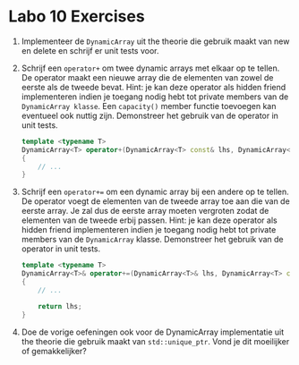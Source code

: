 # Labo 10 Exercises

1. Implementeer de `DynamicArray` uit the theorie die gebruik maakt van new en delete en schrijf er unit tests voor.
2. Schrijf een `operator+` om twee dynamic arrays met elkaar op te tellen. De operator maakt een nieuwe array die de elementen van zowel de eerste als de tweede bevat. Hint: je kan deze operator als hidden friend implementeren indien je toegang nodig hebt tot private members van de `DynamicArray klasse`. Een `capacity()` member functie toevoegen kan eventueel ook nuttig zijn. Demonstreer het gebruik van de operator in unit tests.

   ```c++
   template <typename T>
   DynamicArray<T> operator+(DynamicArray<T> const& lhs, DynamicArray<T> const& rhs)
   {
       // ...
   }
   ```

3. Schrijf een `operator+=` om een dynamic array bij een andere op te tellen. De operator voegt de elementen van de tweede array toe aan die van de eerste array. Je zal dus de eerste array moeten vergroten zodat de elementen van de tweede erbij passen. Hint: je kan deze operator als hidden friend implementeren indien je toegang nodig hebt tot private members van de `DynamicArray` klasse. Demonstreer het gebruik van de operator in unit tests.

   ```c++
   template <typename T>
   DynamicArray<T>& operator+=(DynamicArray<T>& lhs, DynamicArray<T> const& rhs)
   {
       // ...

       return lhs;
   }
   ```

4. Doe de vorige oefeningen ook voor de DynamicArray implementatie uit the theorie die gebruik maakt van `std::unique_ptr`. Vond je dit moeilijker of gemakkelijker?

